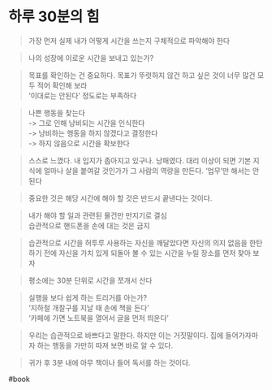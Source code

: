 # 하루 30분의 힘
> 가장 먼저 실제 내가 어떻게 시간을 쓰는지 구체적으로 파악해야 한다  

> 나의 성장에 이로운 시간을 보내고 있는가?  

> 목표를 확인하는 건 중요하다. 목표가 뚜렷하지 않건 하고 싶은 것이 너무 많건 모두 적어 확인해 보라  
> ‘이대로는 안된다’ 정도로는 부족하다  

> 나쁜 행동을 찾는다   
> -> 그로 인해 낭비되는 시간을 인식한다   
> -> 낭비하는 행동을 하지 않겠다고 결정한다   
> -> 하지 않음으로 시간을 확보한다  

> 스스로 느꼈다. 내 입지가 좁아지고 있구나. 낭패였다. 대리 이상이 되면 기본 지식에 얼마나 살을 붙여갈 것인가가 그 사람의 역량을 만든다.   ‘업무’만 해서는 안된다  

> 중요한 것은 해당 시간에 해야 할 것은 반드시 끝낸다는 것이다.  

> 내가 해야 할 일과 관련된 물건만 만지기로 결심  
습관적으로 핸드폰을 손에 대는 것은 금지

> 습관적으로 시간을 허투루 사용하는 자신을 깨달았다면 자신의 의지 없음을 한탄하기 전에 자신을 가치 있게 되돌아 볼 수 있는 시간을 누릴 장소를 먼저 찾아 보자  

> 평소에는 30분 단위로 시간을 쪼개서 산다   

> 실행을 보다 쉽게 하는 트리거를 아는가?  
> ‘지하철 개찰구를 지날 때 손에 책을 든다’  
> ‘카페에 가면 노트북을 열어서 글을 먼저 띄운다’  

> 우리는 습관적으로 바쁘다고 말한다. 하지만 이는 거짓말이다. 집에 들어가자마자 하는 행동을 가만히 따져 보면 바로 알 수 있다.   

> 귀가 후 3분 내에 아무 책이나 들어 독서를 하는 것이다.    

#book